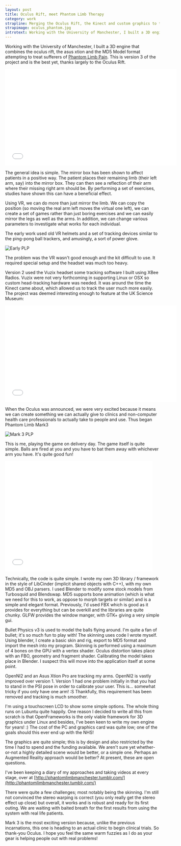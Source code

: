 ```yaml
---
layout: post
title: Oculus Rift, meet Phantom Limb Therapy
category: work
strapline: Merging the Oculus Rift, the Kinect and custom graphics to treat Phantom Limb sufferers
strapimage: oculus_phantom.jpg
introtext: Working with the University of Manchester, I built a 3D engine that combines the oculus rift, the asus xtion and the MD5 Model format attempting to treat sufferers of Phantom Limb Pain This is version 3 of the project and is the best yet, thanks largely to the Oculus Rift.
---
```


Working with the University of Manchester, I built a 3D engine that combines the oculus rift, the asus xtion and the MD5 Model format attempting to treat sufferers of [Phantom Limb Pain](http://en.wikipedia.org/wiki/Phantom_limb). This is version 3 of the project and is the best yet, thanks largely to the Oculus Rift.

<iframe width="560" height="315" src="//www.youtube.com/embed/RSL_a4EVBTQ" frameborder="0" allowfullscreen></iframe>

The general idea is simple. The mirror box has been shown to affect patients in a positive way. The patient places their remaining limb (their left arm, say) into the mirror box. They can then see a reflection of their arm where their missing right arm should be. By performing a set of exercises, studies have shown this can have a beneficial effect. 

Using VR, we can do more than just mirror the limb. We can copy the position (so moving the real arm left moves the virtual one left), we can create a set of games rather than just boring exercises and we can easily mirror the legs as well as the arms. In addition, we can change various parameters to investigate what works for each individual.

The early work used old VR helmets and a set of tracking devices similar to the ping-pong ball trackers, and amusingly, a sort of power glove.

![Early PLP](http://aig.cs.man.ac.uk/research/phantomlimb/plp.png)

The problem was the VR wasn't good enough and the kit difficult to use. It required special setup and the headset was much too heavy.

Version 2 used the Vuzix headset some tracking software I built using XBee Radios. Vuzix were not very forthcoming in supporting Linux or OSX so custom head-tracking hardware was needed. It was around the time the Kinect came about, which allowed us to track the user much more easily. The project was deemed interesting enough to feature at the UK Science Museum:

<iframe width="560" height="315" src="//www.youtube.com/embed/1r-JCQ-4CcU" frameborder="0" allowfullscreen></iframe>

When the Oculus was announced, we were very excited because it means we can create something we can actually give to clinics and non-computer health care professionals to actually take to people and use. Thus began Phantom Limb Mark3

![Mark 3 PLP](https://31.media.tumblr.com/fa7b1bdbd7cb6c6b0f1ea0749d2caa73/tumblr_inline_n0bszbITiI1rjqjsc.jpg)

This is me, playing the game on delivery day. The game itself is quite simple. Balls are fired at you and you have to bat them away with whichever arm you have. It's quite good fun!

<iframe width="480" height="360" src="//www.youtube.com/embed/APkMj9h8D-k" frameborder="0" allowfullscreen></iframe>

Technically, the code is quite simple. I wrote my own 3D library / framework in the style of LibCinder (implicit shared objects with C++), with my own MD5 and OBJ parsers. I used Blender to modify some stock models from Turbosquid and Blendswap. MD5 supports bone animation (which is what we need for this to work, as oppose to morph targets or similar) and is a simple and elegant format. Previously, I'd used FBX which is good as it provides for everything but can be overkill and the libraries are quite chunky. GLFW provides the window manger, with GTK+ giving a very simple gui. 

Bullet Physics v3 is used to model the balls flying around. I'm quite a fan of bullet; it's so much fun to play with! The skinning uses code I wrote myself. Using blender, I create a basic skin and rig, export to MD5 format and import the mesh into my program. Skinning is performed using a maximum of 4 bones on the GPU with a vertex shader. Oculus distortion takes place with an FBO, geometry and fragment shader. Calibrating the model takes place in Blender. I suspect this will move into the application itself at some point.

OpenNI2 and an Asus Xtion Pro are tracking my arms. OpenNI2 is vastly improved over version 1. Version 1 had one problem initially in that you had to stand in the PSI pose in order to calibrate your user. This is... somewhat tricky if you only have one arm! :S Thankfully, this requirement has been removed and tracking is much smoother.

I'm using a touchscreen LCD to show some simple options. The whole thing runs on Lubuntu quite happily. One reason I decided to write all this from scratch is that OpenFrameworks is the only viable framework for 3D graphics under Linux and besides, I've been keen to write my own engine for years! :) The cost of the PC and graphics card was quite low; one of the goals should this ever end up with the NHS!

The graphics are quite simple; this is by design and also restricted by the time I had to spend and the funding available. We aren't sure yet whether-or-not a highly detailed scene would be better, or a simple one. Perhaps an Augmented Reality approach would be better? At present, these are open questions.

I've been keeping a diary of my approaches and taking videos at every stage, over at [http://phantomlimbmanchester.tumblr.com/](http://phantomlimbmanchester.tumblr.com/)

There were quite a few challenges; most notably being the skinning. I'm still not convinced the stereo warping is correct (you only really get the stereo effect up close) but overall, it works and is robust and ready for its first outing. We are waiting with baited breath for the first results from using the system with real life patients.

Mark 3 is the most exciting version because, unlike the previous incarnations, this one is heading to an actual clinic to begin clinical trials. So thank-you Oculus. I hope you feel the same warm fuzzies as I do as your gear is helping people out with real problems!